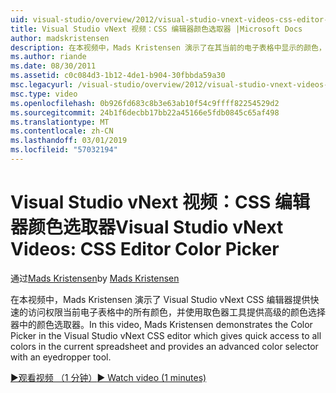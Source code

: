 ```yaml
---
uid: visual-studio/overview/2012/visual-studio-vnext-videos-css-editor-color-picker
title: Visual Studio vNext 视频：CSS 编辑器颜色选取器 |Microsoft Docs
author: madskristensen
description: 在本视频中，Mads Kristensen 演示了在其当前的电子表格中显示的颜色，并提供在 Visual Studio vNext CSS 编辑器颜色选取器...
ms.author: riande
ms.date: 08/30/2011
ms.assetid: c0c084d3-1b12-4de1-b904-30fbbda59a30
msc.legacyurl: /visual-studio/overview/2012/visual-studio-vnext-videos-css-editor-color-picker
msc.type: video
ms.openlocfilehash: 0b926fd683c8b3e63ab10f54c9ffff82254529d2
ms.sourcegitcommit: 24b1f6decbb17bb22a45166e5fdb0845c65af498
ms.translationtype: MT
ms.contentlocale: zh-CN
ms.lasthandoff: 03/01/2019
ms.locfileid: "57032194"
---
```

<a name="visual-studio-vnext-videos-css-editor-color-picker"></a><span data-ttu-id="4758b-103">Visual Studio vNext 视频：CSS 编辑器颜色选取器</span><span class="sxs-lookup"><span data-stu-id="4758b-103">Visual Studio vNext Videos: CSS Editor Color Picker</span></span>
====================
<span data-ttu-id="4758b-104">通过[Mads Kristensen](https://github.com/madskristensen)</span><span class="sxs-lookup"><span data-stu-id="4758b-104">by [Mads Kristensen](https://github.com/madskristensen)</span></span>

<span data-ttu-id="4758b-105">在本视频中，Mads Kristensen 演示了 Visual Studio vNext CSS 编辑器提供快速的访问权限当前电子表格中的所有颜色，并使用取色器工具提供高级的颜色选择器中的颜色选取器。</span><span class="sxs-lookup"><span data-stu-id="4758b-105">In this video, Mads Kristensen demonstrates the Color Picker in the Visual Studio vNext CSS editor which gives quick access to all colors in the current spreadsheet and provides an advanced color selector with an eyedropper tool.</span></span>

[<span data-ttu-id="4758b-106">&#9654;观看视频 （1 分钟）</span><span class="sxs-lookup"><span data-stu-id="4758b-106">&#9654; Watch video (1 minutes)</span></span>](https://channel9.msdn.com/Blogs/ASP-NET-Site-Videos/visual-studio-vnext-videos-css-editor-color-picker)
